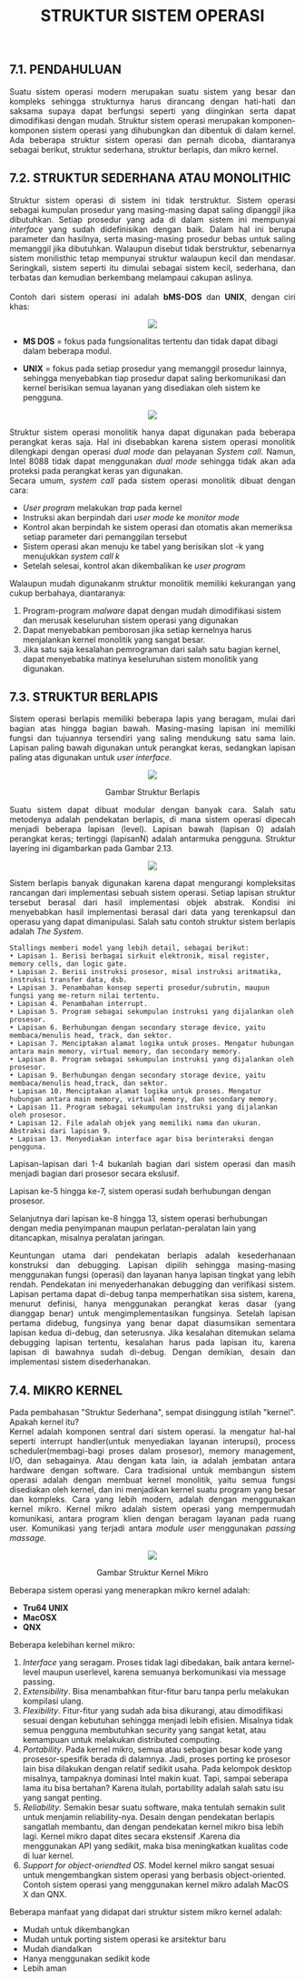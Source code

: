 <h1 align="center">STRUKTUR SISTEM OPERASI</h1><br>

## 7.1. PENDAHULUAN

<p align="justify">Suatu sistem operasi modern merupakan suatu sistem yang besar dan kompleks sehingga strukturnya harus dirancang dengan hati-hati dan saksama supaya dapat berfungsi seperti yang diinginkan serta dapat dimodifikasi dengan mudah. Struktur sistem operasi merupakan komponen-komponen sistem operasi yang dihubungkan dan dibentuk di dalam kernel. Ada beberapa struktur sistem operasi dan pernah dicoba, diantaranya sebagai berikut, struktur sederhana, struktur berlapis, dan mikro kernel.</p>

## 7.2. STRUKTUR SEDERHANA ATAU MONOLITHIC

<p align="justify">Struktur sistem operasi di sistem ini tidak terstruktur. Sistem operasi sebagai kumpulan prosedur yang masing-masing dapat saling dipanggil jika dibutuhkan. Setiap prosedur yang ada di dalam sistem ini mempunyai <i>interface</i> yang sudah didefinisikan dengan baik. Dalam hal ini berupa parameter dan hasilnya, serta masing-masing prosedur bebas untuk saling memanggil jika dibutuhkan. Walaupun disebut tidak berstruktur, sebenarnya sistem monilisthic tetap mempunyai struktur
walaupun kecil dan mendasar. Seringkali, sistem seperti itu dimulai sebagai sistem kecil, sederhana, dan terbatas dan kemudian berkembang
melampaui cakupan aslinya.<br><br>
Contoh dari sistem operasi ini adalah <b>bMS-DOS</b> dan <b>UNIX</b>, dengan ciri khas:</p>

<p align="center"><img src="img/StrukturLapisanMS-DOS.PNG"></p>

* __MS DOS__ = fokus pada fungsionalitas tertentu dan tidak dapat dibagi dalam beberapa modul.

* __UNIX__ = fokus pada setiap prosedur yang memanggil prosedur lainnya, sehingga menyebabkan tiap prosedur dapat saling berkomunikasi dan kernel berisikan semua layanan yang disediakan oleh sistem ke pengguna.

<p align="center"><img src="img/UNIXTradisonal.PNG"></p>

<p align="justify">Struktur sistem operasi monolitik hanya dapat digunakan pada beberapa perangkat keras saja. Hal ini disebabkan karena sistem operasi monolitik dilengkapi dengan operasi <i>dual mode</i> dan pelayanan <i>System call</i>. Namun, Intel 8088 tidak dapat menggunakan <i>dual mode</i> sehingga tidak akan ada proteksi pada perangkat keras yan digunakan.<br>Secara umum, <i>system call</i> pada sistem operasi monolitik dibuat dengan cara:</p>

* _User program_ melakukan _trap_ pada kernel
* Instruksi akan berpindah dari _user mode_ ke _monitor mode_
* Kontrol akan berpindah ke sistem operasi dan otomatis akan memeriksa setiap parameter dari pemanggilan tersebut
* Sistem operasi akan menuju ke tabel yang berisikan slot -k yang menujukkan _system call k_
* Setelah selesai, kontrol akan dikembalikan ke _user program_

<p align="justify">Walaupun mudah digunakanm struktur monolitik memiliki kekurangan yang cukup berbahaya, diantaranya:</p>

1. Program-program _malware_ dapat dengan mudah dimodifikasi sistem dan merusak keseluruhan sistem operasi yang digunakan
2. Dapat menyebabkan pemborosan jika setiap kernelnya harus menjalankan kernel monolitik yang sangat besar.
3. Jika satu saja kesalahan pemrograman dari salah satu bagian kernel, dapat menyebabka matinya keseluruhan sistem monolitik yang digunakan.

## 7.3. STRUKTUR BERLAPIS

<p align="justify">Sistem operasi berlapis memiliki beberapa lapis yang beragam, mulai dari bagian atas hingga bagian bawah. Masing-masing lapisan ini memiliki fungsi dan tujuannya tersendiri yang saling mendukung satu sama lain. Lapisan paling bawah digunakan untuk perangkat keras, sedangkan lapisan paling atas digunakan untuk <i>user interface.</i><br></p>

<p align="center"><img src="img/SO-2.png"</p>
<p align="center">Gambar Struktur Berlapis</p>

<p align="justify">Suatu sistem dapat dibuat modular dengan banyak cara. Salah satu metodenya adalah pendekatan berlapis, di mana sistem operasi dipecah menjadi beberapa lapisan (level). Lapisan bawah (lapisan 0) adalah perangkat keras; tertinggi (lapisanN) adalah antarmuka pengguna. Struktur layering ini digambarkan pada Gambar 2.13.</p>

<p align="center"><img src="img/SistemOperasiBerlapis.PNG"></p>

<p align="justify">Sistem berlapis banyak digunakan karena dapat mengurangi kompleksitas rancangan dari implementasi sebuah sistem operasi. Setiap lapisan struktur tersebut berasal dari hasil implementasi objek abstrak. Kondisi ini menyebabkan hasil implementasi berasal dari data yang terenkapsul dan operasu yang dapat dimanipulasi. Salah satu contoh struktur sistem berlapis adalah <i>The System</i>.<br></p>

```
Stallings memberi model yang lebih detail, sebagai berikut:
• Lapisan 1. Berisi berbagai sirkuit elektronik, misal register, memory cells, dan logic gate.
• Lapisan 2. Berisi instruksi prosesor, misal instruksi aritmatika, instruksi transfer data, dsb.
• Lapisan 3. Penambahan konsep seperti prosedur/subrutin, maupun fungsi yang me-return nilai tertentu.
• Lapisan 4. Penambahan interrupt.
• Lapisan 5. Program sebagai sekumpulan instruksi yang dijalankan oleh prosesor.
• Lapisan 6. Berhubungan dengan secondary storage device, yaitu membaca/menulis head, track, dan sektor.
• Lapisan 7. Menciptakan alamat logika untuk proses. Mengatur hubungan antara main memory, virtual memory, dan secondary memory.
• Lapisan 8. Program sebagai sekumpulan instruksi yang dijalankan oleh prosesor.
• Lapisan 9. Berhubungan dengan secondary storage device, yaitu membaca/menulis head,track, dan sektor.
• Lapisan 10. Menciptakan alamat logika untuk proses. Mengatur hubungan antara main memory, virtual memory, dan secondary memory.
• Lapisan 11. Program sebagai sekumpulan instruksi yang dijalankan oleh prosesor.
• Lapisan 12. File adalah objek yang memiliki nama dan ukuran. Abstraksi dari lapisan 9.
• Lapisan 13. Menyediakan interface agar bisa berinteraksi dengan pengguna.
```

<p align="justify">Lapisan-lapisan dari 1-4 bukanlah bagian dari sistem operasi dan masih menjadi bagian dari prosesor secara ekslusif.<br>

Lapisan ke-5 hingga ke-7, sistem operasi sudah berhubungan dengan prosesor.<br>

Selanjutnya dari lapisan ke-8 hingga 13, sistem operasi berhubungan dengan media penyimpanan maupun perlatan-peralatan
lain yang ditancapkan, misalnya peralatan jaringan.</p>

<p align="justify">Keuntungan utama dari pendekatan berlapis adalah kesederhanaan konstruksi dan debugging. Lapisan dipilih sehingga masing-masing menggunakan fungsi (operasi) dan layanan hanya lapisan tingkat yang lebih rendah. Pendekatan ini menyederhanakan debugging dan verifikasi sistem. Lapisan pertama dapat di-debug tanpa memperhatikan
sisa sistem, karena, menurut definisi, hanya menggunakan perangkat keras dasar (yang dianggap benar) untuk mengimplementasikan fungsinya. Setelah lapisan pertama didebug, fungsinya yang benar dapat diasumsikan sementara lapisan kedua di-debug, dan seterusnya. Jika kesalahan ditemukan selama debugging lapisan tertentu, kesalahan harus pada lapisan itu, karena lapisan di bawahnya sudah di-debug. Dengan demikian, desain dan implementasi sistem disederhanakan.</p>

## 7.4. MIKRO KERNEL

<p align="justify">Pada pembahasan "Struktur Sederhana", sempat disinggung istilah "kernel". Apakah kernel itu?<br>
Kernel adalah komponen sentral dari sistem operasi. Ia mengatur hal-hal seperti interrupt handler(untuk menyediakan layanan interupsi), process scheduler(membagi-bagi proses dalam prosesor), memory management, I/O, dan sebagainya. Atau dengan kata lain, ia adalah jembatan antara hardware dengan software.
Cara tradisional untuk membangun sistem operasi adalah dengan membuat kernel monolitik, yaitu semua fungsi disediakan oleh kernel, dan ini menjadikan kernel suatu program yang besar dan kompleks.
Cara yang lebih modern, adalah dengan menggunakan kernel mikro. Kernel mikro adalah sistem operasi yang mempermudah komunikasi, antara program klien dengan beragam layanan pada ruang user. Komunikasi yang terjadi antara <i>module user</i> menggunakan <i>passing massage.</i></p>

<p align="center"><img src="img/SO-1.PNG"></p>
<p align="center">Gambar Struktur Kernel Mikro</p>

<p align="justify">Beberapa sistem operasi yang menerapkan mikro kernel adalah:</p>

* __Tru64 UNIX__
* __MacOSX__
* __QNX__

<p align="justify">Beberapa kelebihan kernel mikro:</p>

1. _*Interface*_ yang seragam. Proses tidak lagi dibedakan, baik antara kernel-level maupun userlevel, karena semuanya berkomunikasi via message passing.
2. _*Extensibility*_. Bisa menambahkan fitur-fitur baru tanpa perlu melakukan kompilasi ulang.
3. _*Flexibility*_. Fitur-fitur yang sudah ada bisa dikurangi, atau dimodifikasi sesuai dengan kebutuhan sehingga menjadi lebih efisien. Misalnya tidak semua pengguna membutuhkan security yang sangat ketat, atau kemampuan untuk melakukan distributed computing.
4. _*Portability*_. Pada kernel mikro, semua atau sebagian besar kode yang prosesor-spesifik berada di dalamnya. Jadi, proses porting ke prosesor lain bisa dilakukan dengan relatif sedikit usaha. Pada kelompok desktop misalnya, tampaknya dominasi Intel makin kuat. Tapi, sampai seberapa lama itu bisa bertahan? Karena itulah, portability adalah salah satu isu yang sangat penting.
5. _*Reliability*_. Semakin besar suatu software, maka tentulah semakin sulit untuk menjamin reliability-nya. Desain dengan pendekatan berlapis sangatlah membantu, dan dengan pendekatan kernel mikro bisa lebih lagi. Kernel mikro dapat dites secara ekstensif .Karena dia menggunakan API yang sedikit, maka bisa meningkatkan kualitas code di luar kernel.
6. _*Support for object-oriendted OS*_. Model kernel mikro sangat sesuai untuk mengembangkan sistem operasi yang berbasis object-oriented. Contoh sistem operasi yang menggunakan kernel mikro adalah MacOS X dan QNX.

<p align="justify">Beberapa manfaat yang didapat dari struktur sistem mikro kernel adalah:</p>

* Mudah untuk dikembangkan
* Mudah untuk porting sistem operasi ke arsitektur baru
* Mudah diandalkan
* Hanya menggunakan sedikit kode
* Lebih aman
